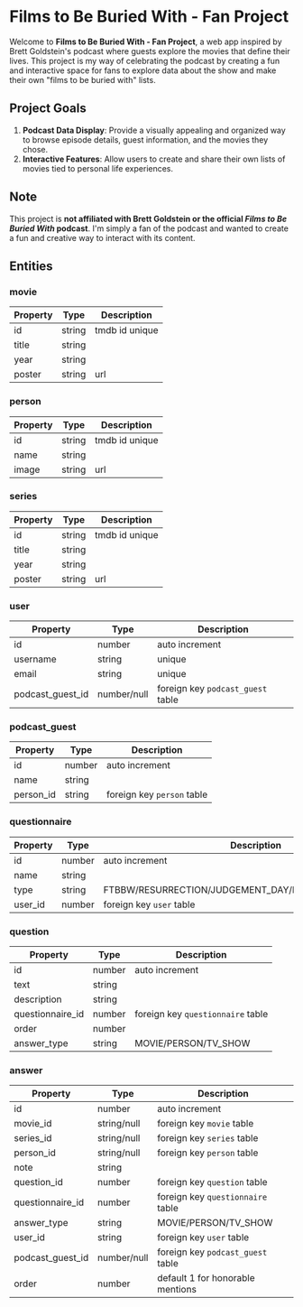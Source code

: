 # Films to Be Buried With - Fan Project

Welcome to **Films to Be Buried With - Fan Project**, a web app inspired by Brett Goldstein's podcast where guests explore the movies that define their lives. This project is my way of celebrating the podcast by creating a fun and interactive space for fans to explore data about the show and make their own "films to be buried with" lists.

## Project Goals

1. **Podcast Data Display**: Provide a visually appealing and organized way to browse episode details, guest information, and the movies they chose.
2. **Interactive Features**: Allow users to create and share their own lists of movies tied to personal life experiences.

## Note

This project is **not affiliated with Brett Goldstein or the official *Films to Be Buried With* podcast**. I'm simply a fan of the podcast and wanted to create a fun and creative way to interact with its content.

## Entities

### movie 
| Property | Type   | Description    |
|----------|--------|----------------|
| id       | string | tmdb id unique |
| title    | string |                |
| year     | string |                |
| poster   | string | url            |

### person
| Property | Type   | Description    |
|----------|--------|----------------|
| id       | string | tmdb id unique |
| name     | string |                |
| image    | string | url            |

### series
| Property | Type   | Description    |
|----------|--------|----------------|
| id       | string | tmdb id unique |
| title    | string |                |
| year     | string |                |
| poster   | string | url            |

### user
| Property         | Type        | Description                       |
|------------------|-------------|-----------------------------------|
| id               | number      | auto increment                    |
| username         | string      | unique                            |
| email            | string      | unique                            |
| podcast_guest_id | number/null | foreign key `podcast_guest` table |

### podcast_guest
| Property       | Type   | Description                |
|----------------|--------|----------------------------|
| id             | number | auto increment             |
| name           | string |                            |
| person_id      | string | foreign key `person` table |

### questionnaire
| Property | Type   | Description                                           |
|----------|--------|-------------------------------------------------------|
| id       | number | auto increment                                        |
| name     | string |                                                       |
| type     | string | FTBBW/RESURRECTION/JUDGEMENT_DAY/REINCARNATION/CUSTOM |
| user_id  | number | foreign key `user` table                              |

### question
| Property         | Type   | Description                       |
|------------------|--------|-----------------------------------|
| id               | number | auto increment                    |
| text             | string |                                   |
| description      | string |                                   |
| questionnaire_id | number | foreign key `questionnaire` table |
| order            | number |                                   |
| answer_type      | string | MOVIE/PERSON/TV_SHOW              |

### answer
| Property         | Type        | Description                       |
|------------------|-------------|-----------------------------------|
| id               | number      | auto increment                    |
| movie_id         | string/null | foreign key `movie` table         |
| series_id        | string/null | foreign key `series` table        |
| person_id        | string/null | foreign key `person` table        |
| note             | string      |                                   |
| question_id      | number      | foreign key `question` table      |
| questionnaire_id | number      | foreign key `questionnaire` table |
| answer_type      | string      | MOVIE/PERSON/TV_SHOW              |
| user_id          | string      | foreign key `user` table          |
| podcast_guest_id | number/null | foreign key `podcast_guest` table |
| order            | number      | default 1 for honorable mentions  | 




